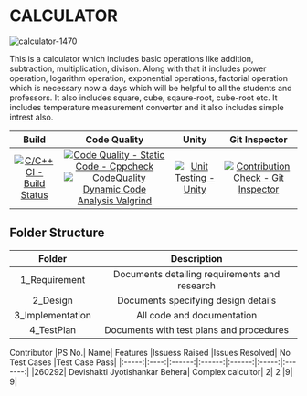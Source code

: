 <h1> CALCULATOR </h1>

![calculator-1470](https://user-images.githubusercontent.com/62944627/114742553-7da4a080-9d69-11eb-8c51-583711bbc40f.jpg)

This is a calculator which includes basic operations like addition, subtraction, multiplication, divison. Along with that it includes power operation, logarithm operation, exponential operations, factorial operation which is necessary now a days which will be helpful to all the students and professors. It also includes square, cube, sqaure-root, cube-root etc. It includes temperature measurement converter and it also includes simple intrest also. 


| Build | Code Quality | Unity |Git Inspector|
|:------:|:------:|:--------:|:---------:|
|[![C/C++ CI - Build Status](https://github.com/Devishakti2230/LnT_MiniProject_2021/actions/workflows/c-cpp.yml/badge.svg)](https://github.com/Devishakti2230/LnT_MiniProject_2021/actions/workflows/c-cpp.yml)| [![Code Quality - Static Code - Cppcheck](https://github.com/Devishakti2230/LnT_MiniProject_2021/actions/workflows/cppcheck.yml/badge.svg)](https://github.com/Devishakti2230/LnT_MiniProject_2021/actions/workflows/cppcheck.yml) [![CodeQuality Dynamic Code Analysis Valgrind](https://github.com/Devishakti2230/LnT_MiniProject_2021/actions/workflows/code_quality_dynamic.yml/badge.svg)](https://github.com/Devishakti2230/LnT_MiniProject_2021/actions/workflows/code_quality_dynamic.yml)|[![Unit Testing - Unity](https://github.com/Devishakti2230/LnT_MiniProject_2021/actions/workflows/unity.yml/badge.svg)](https://github.com/Devishakti2230/LnT_MiniProject_2021/actions/workflows/unity.yml)|[![Contribution Check - Git Inspector](https://github.com/Devishakti2230/LnT_MiniProject_2021/actions/workflows/gitinspector.yml/badge.svg)](https://github.com/Devishakti2230/LnT_MiniProject_2021/actions/workflows/gitinspector.yml)|



<h2> Folder Structure </h2>

| Folder | Description |
|:--------:|:-------------:|
|1_Requirement|Documents detailing requirements and research|
|2_Design|Documents specifying design details|
|3_Implementation|All code and documentation|
|4_TestPlan|Documents with test plans and procedures|

Contributor
|PS No.|	Name|	Features	|Issuess Raised	|Issues Resolved|	No Test Cases	|Test Case Pass|
|:-----:|:----:|:------:|:------:|:------:|:-----:|:-------:|
|260292|	Devishakti Jyotishankar Behera|	Complex calcultor|	2|	2	|9|	9|




